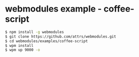 # webmodules example - coffee-script

```sh
$ npm install -g webmodules
$ git clone https://github.com/attrs/webmodules.git
$ cd webmodules/examples/coffee-script
$ wpm install
$ wpm up 9000 -o
```
